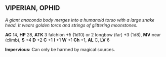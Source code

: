 ## VIPERIAN, OPHID

_A giant anaconda body merges into a humanoid torso with a large snake head. It wears golden torcs and strings of glittering moonstones._

**AC** 14, **HP** 28, **ATK** 3 falchion +5 (1d10) or 2 longbow (far) +3 (1d8), **MV** near (climb), **S** +4 **D** +2 **C** +1 **I** +1 **W** +1 **Ch** +1, **AL** C, **LV** 6

**Impervious:** Can only be harmed by magical sources.


